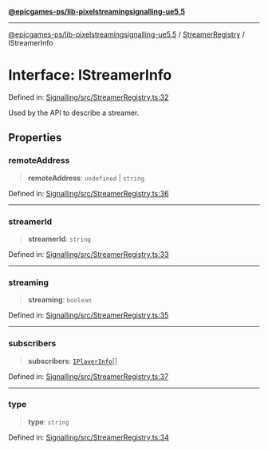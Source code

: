 [**@epicgames-ps/lib-pixelstreamingsignalling-ue5.5**](../../README.md)

***

[@epicgames-ps/lib-pixelstreamingsignalling-ue5.5](../../README.md) / [StreamerRegistry](../README.md) / IStreamerInfo

# Interface: IStreamerInfo

Defined in: [Signalling/src/StreamerRegistry.ts:32](https://github.com/EpicGamesExt/PixelStreamingInfrastructure/blob/4dc9339cfc185a91d37d078aa9dd0951dfbae1a5/Signalling/src/StreamerRegistry.ts#L32)

Used by the API to describe a streamer.

## Properties

### remoteAddress

> **remoteAddress**: `undefined` \| `string`

Defined in: [Signalling/src/StreamerRegistry.ts:36](https://github.com/EpicGamesExt/PixelStreamingInfrastructure/blob/4dc9339cfc185a91d37d078aa9dd0951dfbae1a5/Signalling/src/StreamerRegistry.ts#L36)

***

### streamerId

> **streamerId**: `string`

Defined in: [Signalling/src/StreamerRegistry.ts:33](https://github.com/EpicGamesExt/PixelStreamingInfrastructure/blob/4dc9339cfc185a91d37d078aa9dd0951dfbae1a5/Signalling/src/StreamerRegistry.ts#L33)

***

### streaming

> **streaming**: `boolean`

Defined in: [Signalling/src/StreamerRegistry.ts:35](https://github.com/EpicGamesExt/PixelStreamingInfrastructure/blob/4dc9339cfc185a91d37d078aa9dd0951dfbae1a5/Signalling/src/StreamerRegistry.ts#L35)

***

### subscribers

> **subscribers**: [`IPlayerInfo`](../../PlayerRegistry/interfaces/IPlayerInfo.md)[]

Defined in: [Signalling/src/StreamerRegistry.ts:37](https://github.com/EpicGamesExt/PixelStreamingInfrastructure/blob/4dc9339cfc185a91d37d078aa9dd0951dfbae1a5/Signalling/src/StreamerRegistry.ts#L37)

***

### type

> **type**: `string`

Defined in: [Signalling/src/StreamerRegistry.ts:34](https://github.com/EpicGamesExt/PixelStreamingInfrastructure/blob/4dc9339cfc185a91d37d078aa9dd0951dfbae1a5/Signalling/src/StreamerRegistry.ts#L34)
